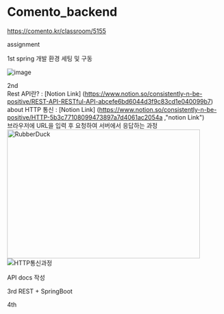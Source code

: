 # Comento_backend

https://comento.kr/classroom/5155

assignment

1st 
spring 개발 환경 세팅 및 구동

![image](https://user-images.githubusercontent.com/95724704/205059448-03e22dfb-2b22-4461-9f36-d16845dbc902.png)   


2nd    
Rest API란? : [Notion Link] (https://www.notion.so/consistently-n-be-positive/REST-API-RESTful-API-abcefe6bd6044d3f9c83cd1e040099b7)   
about HTTP 통신 : [Notion Link] (https://www.notion.so/consistently-n-be-positive/HTTP-5b3c77108099473897a7d4061ac2054a ,"notion Link")   
브라우저에 URL을 입력 후 요청하여 서버에서 응답하는 과정   
<img src="/path/to/img.jpg" width="450px" height="300px" title="px(픽셀) 크기 설정" alt="RubberDuck"></img><br/>
![HTTP통신과정](https://user-images.githubusercontent.com/95724704/211257812-18d6e30e-4998-4cef-ab09-4db440b4599a.png)


API docs 작성


3rd
REST + SpringBoot

4th
